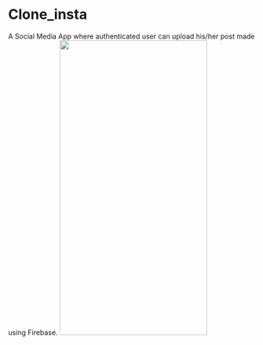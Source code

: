 # Clone_insta
A Social Media App where authenticated user can upload his/her post made using Firebase.
<img src="https://user-images.githubusercontent.com/87975609/126976234-f8b37a41-b264-4468-b34f-2900267ebc04.jpeg" width="300" height="600">
